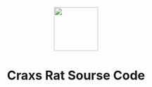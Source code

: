 <p align="center">
<img src='WEB.png' style="height:100px;width:100px;" >
</p>
<h1 align=center>Craxs Rat Sourse Code</h1>
